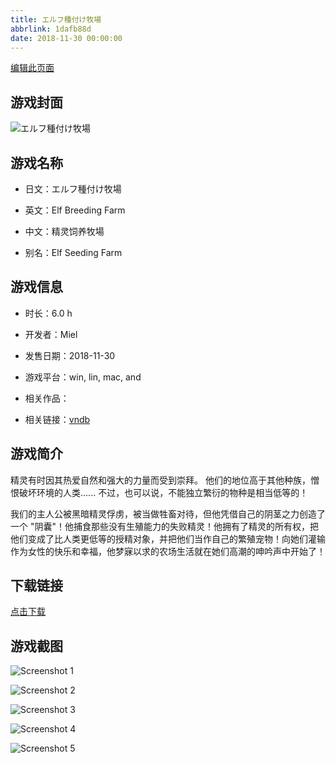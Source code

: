 ```yaml
---
title: エルフ種付け牧場
abbrlink: 1dafb88d
date: 2018-11-30 00:00:00
---
```

[编辑此页面](https://github.com/ACG-3/ADV3-source/blob/main/source/_posts/%E3%82%A8%E3%83%AB%E3%83%95%E7%A8%AE%E4%BB%98%E3%81%91%E7%89%A7%E5%A0%B4.md)

## 游戏封面

![エルフ種付け牧場](https://pan.timero.xyz/d/onedrive/img_lib_001/%E3%82%A8%E3%83%AB%E3%83%95%E7%A8%AE%E4%BB%98%E3%81%91%E7%89%A7%E5%A0%B4_cover.avif)


## 游戏名称

- 日文：エルフ種付け牧場
- 英文：Elf Breeding Farm
- 中文：精灵饲养牧場

- 别名：Elf Seeding Farm


## 游戏信息

- 时长：6.0 h
- 开发者：Miel
- 发售日期：2018-11-30
- 游戏平台：win, lin, mac, and
- 相关作品：

- 相关链接：[vndb](https://vndb.org/v24555)


## 游戏简介

精灵有时因其热爱自然和强大的力量而受到崇拜。
他们的地位高于其他种族，憎恨破坏环境的人类......
不过，也可以说，不能独立繁衍的物种是相当低等的！

我们的主人公被黑暗精灵俘虏，被当做牲畜对待，但他凭借自己的阴茎之力创造了一个 "阴囊"！他捕食那些没有生殖能力的失败精灵！他拥有了精灵的所有权，把他们变成了比人类更低等的授精对象，并把他们当作自己的繁殖宠物！向她们灌输作为女性的快乐和幸福，他梦寐以求的农场生活就在她们高潮的呻吟声中开始了！



## 下载链接

[点击下载](https://pan.timero.xyz/onedrive/adv_lib_001/%E3%82%A8%E3%83%AB%E3%83%95%E7%A8%AE%E4%BB%98%E3%81%91%E7%89%A7%E5%A0%B4)


## 游戏截图


![Screenshot 1](https://pan.timero.xyz/d/onedrive/img_lib_001/%E3%82%A8%E3%83%AB%E3%83%95%E7%A8%AE%E4%BB%98%E3%81%91%E7%89%A7%E5%A0%B4_Screenshot_1.avif)

![Screenshot 2](https://pan.timero.xyz/d/onedrive/img_lib_001/%E3%82%A8%E3%83%AB%E3%83%95%E7%A8%AE%E4%BB%98%E3%81%91%E7%89%A7%E5%A0%B4_Screenshot_2.avif)

![Screenshot 3](https://pan.timero.xyz/d/onedrive/img_lib_001/%E3%82%A8%E3%83%AB%E3%83%95%E7%A8%AE%E4%BB%98%E3%81%91%E7%89%A7%E5%A0%B4_Screenshot_3.avif)

![Screenshot 4](https://pan.timero.xyz/d/onedrive/img_lib_001/%E3%82%A8%E3%83%AB%E3%83%95%E7%A8%AE%E4%BB%98%E3%81%91%E7%89%A7%E5%A0%B4_Screenshot_4.avif)

![Screenshot 5](https://pan.timero.xyz/d/onedrive/img_lib_001/%E3%82%A8%E3%83%AB%E3%83%95%E7%A8%AE%E4%BB%98%E3%81%91%E7%89%A7%E5%A0%B4_Screenshot_5.avif)

